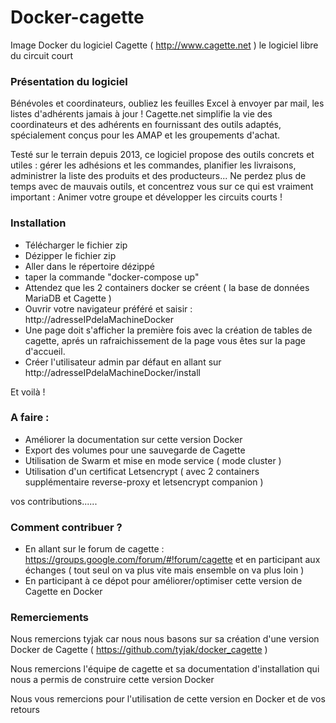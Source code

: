 # Docker-cagette
Image Docker du logiciel Cagette ( http://www.cagette.net ) le logiciel libre du circuit court

### Présentation du logiciel
Bénévoles et coordinateurs, oubliez les feuilles Excel à envoyer par mail, les listes d'adhérents jamais à jour ! Cagette.net simplifie la vie des coordinateurs et des adhérents en fournissant des outils adaptés, spécialement conçus pour les AMAP et les groupements d'achat.

Testé sur le terrain depuis 2013, ce logiciel propose des outils concrets et utiles : gérer les adhésions et les commandes, planifier les livraisons, administrer la liste des produits et des producteurs... 
Ne perdez plus de temps avec de mauvais outils, et concentrez vous sur ce qui est vraiment important : Animer votre groupe et développer les circuits courts !

### Installation
* Télécharger le fichier zip
* Dézipper le fichier zip
* Aller dans le répertoire dézippé
* taper la commande "docker-compose up" 
* Attendez que les 2 containers docker se créent ( la base de données MariaDB et Cagette )
* Ouvrir votre navigateur préféré et saisir : http://adresseIPdelaMachineDocker
* Une page doit s'afficher la première fois avec la création de tables de cagette, aprés un rafraichissement de la page vous êtes sur la page d'accueil.
* Créer l'utilisateur admin par défaut en allant sur http://adresseIPdelaMachineDocker/install

Et voilà !

### A faire :
* Améliorer la documentation sur cette version Docker
* Export des volumes pour une sauvegarde de Cagette
* Utilisation de Swarm et mise en mode service ( mode cluster )
* Utilisation d'un certificat Letsencrypt (  avec 2 containers supplémentaire reverse-proxy et letsencrypt companion )

vos contributions......

### Comment contribuer ?
* En allant sur le forum de cagette : https://groups.google.com/forum/#!forum/cagette et en participant aux échanges ( tout seul on va plus vite mais ensemble on va plus loin )
* En participant à ce dépot pour améliorer/optimiser cette version de Cagette en Docker

### Remerciements
Nous remercions tyjak car nous nous basons sur sa création d'une version Docker de Cagette ( https://github.com/tyjak/docker_cagette )

Nous remercions l'équipe de cagette et sa documentation d'installation qui nous a permis de construire cette version Docker

Nous vous remercions pour l'utilisation de cette version en Docker et de vos retours

